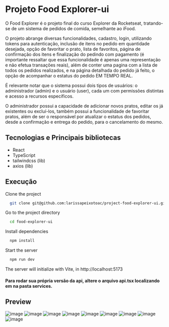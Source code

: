 
# Projeto Food Explorer-ui

O Food Explorer é o projeto final do curso Explorer da Rocketseat, tratando-se de um sistema de pedidos de comida, semelhante ao iFood. 

O projeto abrange diversas funcionalidades, cadastro, login, utilizando tokens para autenticação, inclusão de itens no pedido em quantidade desejada, opção de favoritar o prato, lista de favoritos, página de confirmação dos itens e finalização do pedindo com pagamento (é importante ressaltar que essa funcionalidade é apenas uma representação e não efetua transações reais), além de conter uma pagina com a lista de todos os pedidos realizados, e na página detalhada do pedido já feito, o opção de acompanhar o estatus do pedido EM TEMPO REAL.

É relevante notar que o sistema possui dois tipos de usuários: o administrador (admin) e o usuário (user), cada um com permissões distintas e acesso a recursos específicos.

O administrador possui a capacidade de adicionar novos pratos, editar os já existentes ou excluí-los, também possui a funcionalidade de favoritar pratos, além de ser o responsável por atualizar o estatus dos pedidos, desde a confirmação e entrega do pedido, para o cancelamento do mesmo.


## Tecnologias e Principais bibliotecas
- React 
- TypeScript
- tailwindcss (lib)
- axios (lib)

## Execução

Clone the project

```bash
  git clone git@github.com:larissapeixotoac/project-food-explorer-ui.git
```

Go to the project directory

```bash
  cd food-explorer-ui
```

Install dependencies

```bash
  npm install
```

Start the server

```bash
  npm run dev  
```
The server will initialize with Vite, in http://localhost:5173

#### Para rodar sua própria versão da api, altere o arquivo api.tsx localizando em na pasta services.




## Preview

![image](https://github.com/larissapeixotoac/project-food-explorer-ui/assets/115260502/fb7cdc97-e825-42c6-b77d-b27acb305869)
![image](https://github.com/larissapeixotoac/project-food-explorer-ui/assets/115260502/5ca3f416-c167-4640-9375-2bc0784bdb10)
![image](https://github.com/larissapeixotoac/project-food-explorer-ui/assets/115260502/b5870f89-3c1f-45ab-8eb6-2b477cb8b9ec) ![image](https://github.com/larissapeixotoac/project-food-explorer-ui/assets/115260502/cc42d419-c519-4b56-ade3-de3bb7baf349) ![image](https://github.com/larissapeixotoac/project-food-explorer-ui/assets/115260502/b0a2238d-6fe9-4f64-9777-7907dd849e38)
![image](https://github.com/larissapeixotoac/project-food-explorer-ui/assets/115260502/8a31182b-7600-4ba8-94ef-6a55beaac56e)
![image](https://github.com/larissapeixotoac/project-food-explorer-ui/assets/115260502/28e53252-f14c-42f0-ad05-038874d56227)
![image](https://github.com/larissapeixotoac/project-food-explorer-ui/assets/115260502/386b32ae-707f-47e9-9a31-4181f1f18b5c)
![image](https://github.com/larissapeixotoac/project-food-explorer-ui/assets/115260502/d9b0640f-d0ce-459c-a6f7-1ce4c881ccb1)



